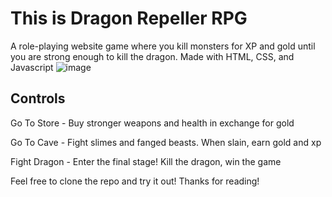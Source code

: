 # This is Dragon Repeller RPG
A role-playing website game where you kill monsters for XP and gold until you are strong enough to kill the dragon. Made with HTML, CSS, and Javascript
![image](https://github.com/user-attachments/assets/ecbecaaa-1289-4cff-9414-ebf22f9bb5f1)


## Controls
Go To Store -  Buy stronger weapons and health in exchange for gold

Go To Cave - Fight slimes and fanged beasts. When slain, earn gold and xp

Fight Dragon - Enter the final stage! Kill the dragon, win the game

Feel free to clone the repo and try it out!
Thanks for reading!
